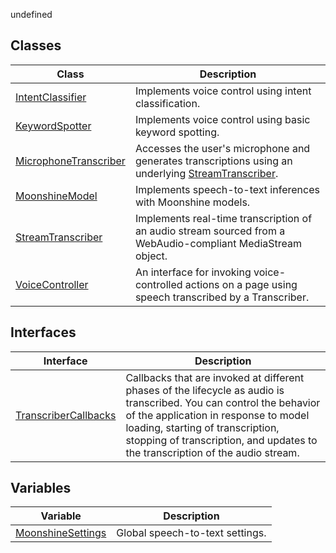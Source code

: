 undefined
## Classes

| Class | Description |
| ------ | ------ |
| [IntentClassifier](/docs/api/classes/IntentClassifier) | Implements voice control using intent classification. |
| [KeywordSpotter](/docs/api/classes/KeywordSpotter) | Implements voice control using basic keyword spotting. |
| [MicrophoneTranscriber](/docs/api/classes/MicrophoneTranscriber) | Accesses the user's microphone and generates transcriptions using an underlying [StreamTranscriber](/docs/api/classes/StreamTranscriber.md). |
| [MoonshineModel](/docs/api/classes/MoonshineModel) | Implements speech-to-text inferences with Moonshine models. |
| [StreamTranscriber](/docs/api/classes/StreamTranscriber) | Implements real-time transcription of an audio stream sourced from a WebAudio-compliant MediaStream object. |
| [VoiceController](/docs/api/classes/VoiceController) | An interface for invoking voice-controlled actions on a page using speech transcribed by a Transcriber. |

## Interfaces

| Interface | Description |
| ------ | ------ |
| [TranscriberCallbacks](/docs/api/interfaces/TranscriberCallbacks) | Callbacks that are invoked at different phases of the lifecycle as audio is transcribed. You can control the behavior of the application in response to model loading, starting of transcription, stopping of transcription, and updates to the transcription of the audio stream. |

## Variables

| Variable | Description |
| ------ | ------ |
| [MoonshineSettings](/docs/api/variables/MoonshineSettings) | Global speech-to-text settings. |

